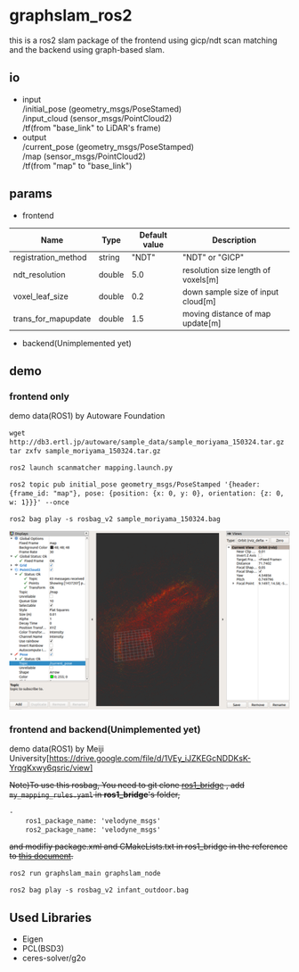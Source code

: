 graphslam_ros2
====
this is a ros2 slam package of the frontend using gicp/ndt scan matching and the backend using graph-based slam. 

## io
- input  
/initial_pose  (geometry_msgs/PoseStamed)  
/input_cloud  (sensor_msgs/PointCloud2)  
/tf(from "base_link" to LiDAR's frame) 
- output  
/current_pose (geometry_msgs/PoseStamped)  
/map  (sensor_msgs/PointCloud2)  
/tf(from "map" to "base_link")  

## params

- frontend 

|Name|Type|Default value|Description|
|---|---|---|---|
|registration_method|string|"NDT"|"NDT" or "GICP"|
|ndt_resolution|double|5.0|resolution size length of voxels[m]|
|voxel_leaf_size|double|0.2|down sample size of input cloud[m]|
|trans_for_mapupdate|double|1.5|moving distance of map update[m]|

- backend(Unimplemented yet) 

## demo
### frontend only
demo data(ROS1) by Autoware Foundation

```
wget http://db3.ertl.jp/autoware/sample_data/sample_moriyama_150324.tar.gz
tar zxfv sample_moriyama_150324.tar.gz
```

```
ros2 launch scanmatcher mapping.launch.py
```

```
ros2 topic pub initial_pose geometry_msgs/PoseStamped '{header: {frame_id: "map"}, pose: {position: {x: 0, y: 0}, orientation: {z: 0, w: 1}}}' --once
```

```
ros2 bag play -s rosbag_v2 sample_moriyama_150324.bag 
```

<img src="./scanmatcher/images/mapping.png" width="640px">

### frontend and backend(Unimplemented yet)
demo data(ROS1) by Meiji University[https://drive.google.com/file/d/1VEy_iJZKEGcNDDKsK-YrqgKxwy6qsric/view]



~~Note)To use this rosbag, You need to git clone [ros1_bridge](https://github.com/ros2/ros1_bridge/tree/154b35b6f960a8fc782de27c1b2b0c903baac4b3) ,
add `my_mapping_rules.yaml` in **ros1_bridge**'s folder,~~
```
-
    ros1_package_name: 'velodyne_msgs'
    ros2_package_name: 'velodyne_msgs'
```
~~and modifiy package.xml and CMakeLists.txt in ros1_bridge in the reference to [this document](https://github.com/ros2/ros1_bridge/blob/154b35b6f960a8fc782de27c1b2b0c903baac4b3/doc/index.rst).~~



```
ros2 run graphslam_main graphslam_node 
```

```
ros2 bag play -s rosbag_v2 infant_outdoor.bag 
```

## Used Libraries 

- Eigen
- PCL(BSD3)
- ceres-solver/g2o
